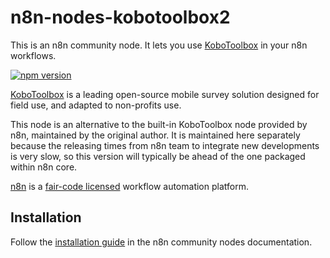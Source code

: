 # n8n-nodes-kobotoolbox2

This is an n8n community node. It lets you use [KoboToolbox](https://www.kobotoolbox.org/) in your n8n workflows.

[![npm version](https://badge.fury.io/js/n8n-nodes-kobotoolbox2.svg)](https://badge.fury.io/js/n8n-nodes-kobotoolbox2)


[KoboToolbox](https://www.kobotoolbox.org/) is a leading open-source mobile survey solution designed for field use, and adapted to non-profits use.

This node is an alternative to the built-in KoboToolbox node provided by n8n, maintained by the original author. It is maintained here separately because the releasing times from n8n team to integrate new developments is very slow, so this version will typically be ahead of the one packaged within n8n core.

[n8n](https://n8n.io/) is a [fair-code licensed](https://docs.n8n.io/reference/license/) workflow automation platform.

## Installation

Follow the [installation guide](https://docs.n8n.io/integrations/community-nodes/installation/) in the n8n community nodes documentation.
